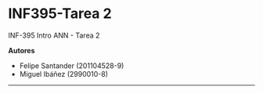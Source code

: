 # INF395-Tarea 2
INF-395 Intro ANN - Tarea 2

__Autores__
* Felipe Santander (201104528-9)
* Miguel Ibáñez (2990010-8)

---
